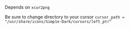 Depends on ```xcur2png```

Be sure to change directory to your cursor
```cursor_path = "/usr/share/icons/Simp1e-Dark/cursors/left_ptr"```
